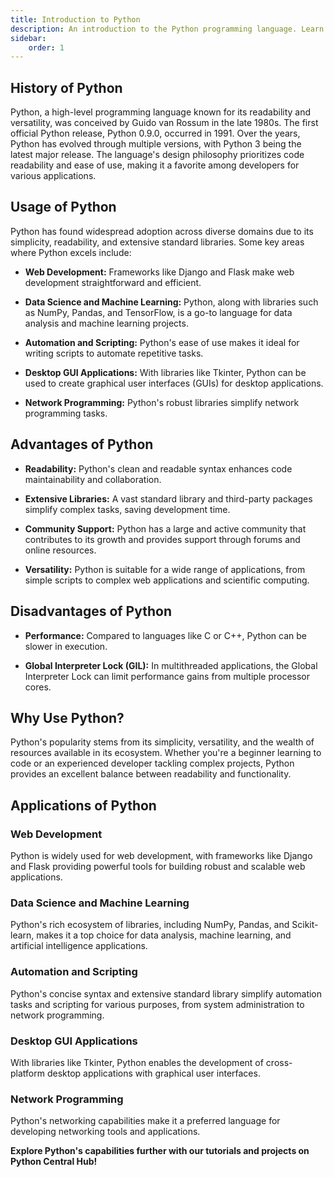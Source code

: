```yaml
---
title: Introduction to Python
description: An introduction to the Python programming language. Learn about Python's history, usage, advantages, and applications.
sidebar: 
    order: 1
---
```


## History of Python

Python, a high-level programming language known for its readability and versatility, was conceived by Guido van Rossum in the late 1980s. The first official Python release, Python 0.9.0, occurred in 1991. Over the years, Python has evolved through multiple versions, with Python 3 being the latest major release. The language's design philosophy prioritizes code readability and ease of use, making it a favorite among developers for various applications.

## Usage of Python

Python has found widespread adoption across diverse domains due to its simplicity, readability, and extensive standard libraries. Some key areas where Python excels include:

- **Web Development:** Frameworks like Django and Flask make web development straightforward and efficient.

- **Data Science and Machine Learning:** Python, along with libraries such as NumPy, Pandas, and TensorFlow, is a go-to language for data analysis and machine learning projects.

- **Automation and Scripting:** Python's ease of use makes it ideal for writing scripts to automate repetitive tasks.

- **Desktop GUI Applications:** With libraries like Tkinter, Python can be used to create graphical user interfaces (GUIs) for desktop applications.

- **Network Programming:** Python's robust libraries simplify network programming tasks.

## Advantages of Python

- **Readability:** Python's clean and readable syntax enhances code maintainability and collaboration.

- **Extensive Libraries:** A vast standard library and third-party packages simplify complex tasks, saving development time.

- **Community Support:** Python has a large and active community that contributes to its growth and provides support through forums and online resources.

- **Versatility:** Python is suitable for a wide range of applications, from simple scripts to complex web applications and scientific computing.

## Disadvantages of Python

- **Performance:** Compared to languages like C or C++, Python can be slower in execution.

- **Global Interpreter Lock (GIL):** In multithreaded applications, the Global Interpreter Lock can limit performance gains from multiple processor cores.

## Why Use Python?

Python's popularity stems from its simplicity, versatility, and the wealth of resources available in its ecosystem. Whether you're a beginner learning to code or an experienced developer tackling complex projects, Python provides an excellent balance between readability and functionality.

## Applications of Python

### Web Development

Python is widely used for web development, with frameworks like Django and Flask providing powerful tools for building robust and scalable web applications.

### Data Science and Machine Learning

Python's rich ecosystem of libraries, including NumPy, Pandas, and Scikit-learn, makes it a top choice for data analysis, machine learning, and artificial intelligence applications.

### Automation and Scripting

Python's concise syntax and extensive standard library simplify automation tasks and scripting for various purposes, from system administration to network programming.

### Desktop GUI Applications

With libraries like Tkinter, Python enables the development of cross-platform desktop applications with graphical user interfaces.

### Network Programming

Python's networking capabilities make it a preferred language for developing networking tools and applications.

**Explore Python's capabilities further with our tutorials and projects on Python Central Hub!**